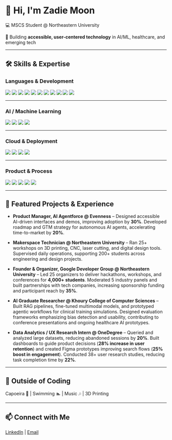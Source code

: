 # 👋 Hi, I'm Zadie Moon

💻 MSCS Student @ Northeastern University 

🌱 Building **accessible, user-centered technology** in AI/ML, healthcare, and emerging tech  

---

## 🛠 Skills & Expertise

### Languages & Development
<div>
  <img src="https://img.shields.io/badge/Python-3776AB?style=for-the-badge&logo=python&logoColor=white"/>
  <img src="https://img.shields.io/badge/Java-007396?style=for-the-badge&logo=java&logoColor=white"/>
  <img src="https://img.shields.io/badge/C/C++-00599C?style=for-the-badge&logo=c%2B%2B&logoColor=white"/>
  <img src="https://img.shields.io/badge/JavaScript-F7DF1E?style=for-the-badge&logo=javascript&logoColor=black"/>
  <img src="https://img.shields.io/badge/TypeScript-3178C6?style=for-the-badge&logo=typescript&logoColor=white"/>
  <img src="https://img.shields.io/badge/React-61DAFB?style=for-the-badge&logo=react&logoColor=black"/>
  <img src="https://img.shields.io/badge/Node.js-339933?style=for-the-badge&logo=node.js&logoColor=white"/>
  <img src="https://img.shields.io/badge/HTML5-E34F26?style=for-the-badge&logo=html5&logoColor=white"/>
  <img src="https://img.shields.io/badge/CSS3-1572B6?style=for-the-badge&logo=css3&logoColor=white"/>
  <img src="https://img.shields.io/badge/R-276DC3?style=for-the-badge&logo=r&logoColor=white"/>
  <img src="https://img.shields.io/badge/Swift-F05138?style=for-the-badge&logo=swift&logoColor=white"/>
</div>

---

### AI / Machine Learning
<div>
  <img src="https://img.shields.io/badge/PyTorch-F05032?style=for-the-badge&logo=pytorch&logoColor=white"/>
  <img src="https://img.shields.io/badge/TensorFlow-FF6F00?style=for-the-badge&logo=tensorflow&logoColor=white"/>
  <img src="https://img.shields.io/badge/NLP, CV, Speech, RL-lightgrey?style=for-the-badge"/>
  <img src="https://img.shields.io/badge/Multimodal-Models-8A2BE2?style=for-the-badge"/>
</div>

---

### Cloud & Deployment
<div>
  <img src="https://img.shields.io/badge/AWS-232F3E?style=for-the-badge&logo=amazon-aws&logoColor=white"/>
  <img src="https://img.shields.io/badge/GCP-F5F5F5?style=for-the-badge&logo=google-cloud&logoColor=black"/>
  <img src="https://img.shields.io/badge/Azure-0089D6?style=for-the-badge&logo=microsoft-azure&logoColor=white"/>
  <img src="https://img.shields.io/badge/ML_Deployment-Production-green?style=for-the-badge"/>
</div>

---

### Product & Process
<div>
  <img src="https://img.shields.io/badge/Agile/Scrum-0052CC?style=for-the-badge"/>
  <img src="https://img.shields.io/badge/Jira-0052CC?style=for-the-badge&logo=jira&logoColor=white"/>
  <img src="https://img.shields.io/badge/UCD_Figma-F24E1E?style=for-the-badge&logo=figma&logoColor=white"/>
  <img src="https://img.shields.io/badge/Product_Strategy-1E90FF?style=for-the-badge"/>
  <img src="https://img.shields.io/badge/Analytics-FFA500?style=for-the-badge"/>
</div>


---
## 🚀 Featured Projects & Experience

- **Product Manager, AI Agentforce @ Evenness** – Designed accessible AI-driven interfaces and demos, improving adoption by **30%**. Developed roadmap and GTM strategy for autonomous AI agents, accelerating time-to-market by **20%**. 

- **Makerspace Technician @ Northeastern University** – Ran 25+ workshops on 3D printing, CNC, laser cutting, and digital design tools. Supervised daily operations, supporting 200+ students across engineering and design projects.
  
- **Founder & Organizer, Google Developer Group @ Northeastern University** – Led 25 organizers to deliver hackathons, workshops, and conferences for **4,000+ students**. Moderated 5 industry panels and built partnerships with tech companies, increasing sponsorship funding and participant reach by **35%**.

- **AI Graduate Researcher @ Khoury College of Computer Sciences** – Built RAG pipelines, fine-tuned multimodal models, and prototyped agentic workflows for clinical training simulations. Designed evaluation frameworks emphasizing bias detection and usability, contributing to conference presentations and ongoing healthcare AI prototypes.

- **Data Analytics / UX Research Intern @ OneDegree** – Queried and analyzed large datasets, reducing abandoned sessions by **20%**. Built dashboards to guide product decisions (**28% increase in user retention**) and created Figma prototypes improving search flows (**25% boost in engagement**). Conducted 38+ user research studies, reducing task completion time by **22%**.


---
## 🌊 Outside of Coding
Capoeira 🥋 | Swimming 🏊 | Music 🎶 | 3D Printing

---

## 📫 Connect with Me
[LinkedIn](https://www.linkedin.com/) | [Email](mailto:zadiemoon.println@gmail.com)
